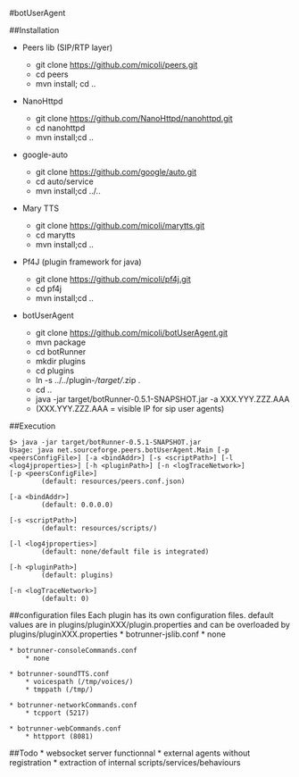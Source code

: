 #botUserAgent

##Installation
* Peers lib (SIP/RTP layer)
  * git clone https://github.com/micoli/peers.git
  * cd peers
  * mvn install; cd ..

* NanoHttpd
  * git clone https://github.com/NanoHttpd/nanohttpd.git
  * cd nanohttpd
  * mvn install;cd ..

* google-auto
  * git clone https://github.com/google/auto.git
  * cd auto/service
  * mvn install;cd ../..

* Mary TTS
  * git clone https://github.com/micoli/marytts.git
  * cd marytts
  * mvn install;cd ..

* Pf4J (plugin framework for java)
  * git clone https://github.com/micoli/pf4j.git
  * cd pf4j
  * mvn install;cd ..


* botUserAgent
  * git clone https://github.com/micoli/botUserAgent.git
  * mvn package
  * cd botRunner
  * mkdir plugins
  * cd plugins
  * ln -s ../../plugin-*/target/*.zip .
  * cd ..
  * java -jar target/botRunner-0.5.1-SNAPSHOT.jar -a XXX.YYY.ZZZ.AAA
  * (XXX.YYY.ZZZ.AAA = visible IP for sip user agents)

##Execution
```
$> java -jar target/botRunner-0.5.1-SNAPSHOT.jar
Usage: java net.sourceforge.peers.botUserAgent.Main [-p <peersConfigFile>] [-a <bindAddr>] [-s <scriptPath>] [-l <log4jproperties>] [-h <pluginPath>] [-n <logTraceNetwork>]
[-p <peersConfigFile>]
		(default: resources/peers.conf.json)

[-a <bindAddr>]
		(default: 0.0.0.0)

[-s <scriptPath>]
		(default: resources/scripts/)

[-l <log4jproperties>]
		(default: none/default file is integrated)

[-h <pluginPath>]
		(default: plugins)

[-n <logTraceNetwork>]
		(default: 0)
```

##configuration files
	Each plugin has its own configuration files. default values are in plugins/pluginXXX/plugin.properties and can be overloaded by plugins/pluginXXX.properties
	* botrunner-jslib.conf
		* none

	* botrunner-consoleCommands.conf
		* none

	* botrunner-soundTTS.conf
		* voicespath (/tmp/voices/)
		* tmppath (/tmp/)

	* botrunner-networkCommands.conf
		* tcpport (5217)

	* botrunner-webCommands.conf
		* httpport (8081)

##Todo
	* websocket server functionnal
	* external agents without registration
	* extraction of internal scripts/services/behaviours



